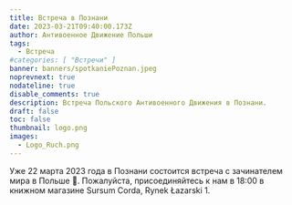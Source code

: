 ```yaml
---
title: Встреча в Познани
date: 2023-03-21T09:40:00.173Z
author: Антивоенное Движение Польши
tags:
  - Встреча
#categories: [ "Встречи" ]
banner: banners/spotkaniePoznan.jpeg
noprevnext: true
nodateline: true
disable_comments: true
description: Встреча Польского Антивоенного Движения в Познани.
draft: false
toc: false
thumbnail: logo.png
images:
  - Logo_Ruch.png
---
```


Уже 22 марта 2023 года в Познани состоится встреча с зачинателем мира в Польше 🙂. Пожалуйста, присоединяйтесь к нам в 18:00 в книжном магазине Sursum Corda, Rynek Łazarski 1.